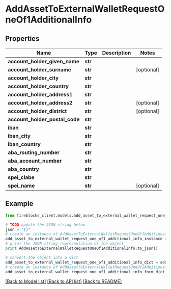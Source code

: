 # AddAssetToExternalWalletRequestOneOf1AdditionalInfo


## Properties
Name | Type | Description | Notes
------------ | ------------- | ------------- | -------------
**account_holder_given_name** | **str** |  | 
**account_holder_surname** | **str** |  | [optional] 
**account_holder_city** | **str** |  | 
**account_holder_country** | **str** |  | 
**account_holder_address1** | **str** |  | 
**account_holder_address2** | **str** |  | [optional] 
**account_holder_district** | **str** |  | [optional] 
**account_holder_postal_code** | **str** |  | 
**iban** | **str** |  | 
**iban_city** | **str** |  | 
**iban_country** | **str** |  | 
**aba_routing_number** | **str** |  | 
**aba_account_number** | **str** |  | 
**aba_country** | **str** |  | 
**spei_clabe** | **str** |  | 
**spei_name** | **str** |  | [optional] 

## Example

```python
from fireblocks_client.models.add_asset_to_external_wallet_request_one_of1_additional_info import AddAssetToExternalWalletRequestOneOf1AdditionalInfo

# TODO update the JSON string below
json = "{}"
# create an instance of AddAssetToExternalWalletRequestOneOf1AdditionalInfo from a JSON string
add_asset_to_external_wallet_request_one_of1_additional_info_instance = AddAssetToExternalWalletRequestOneOf1AdditionalInfo.from_json(json)
# print the JSON string representation of the object
print AddAssetToExternalWalletRequestOneOf1AdditionalInfo.to_json()

# convert the object into a dict
add_asset_to_external_wallet_request_one_of1_additional_info_dict = add_asset_to_external_wallet_request_one_of1_additional_info_instance.to_dict()
# create an instance of AddAssetToExternalWalletRequestOneOf1AdditionalInfo from a dict
add_asset_to_external_wallet_request_one_of1_additional_info_form_dict = add_asset_to_external_wallet_request_one_of1_additional_info.from_dict(add_asset_to_external_wallet_request_one_of1_additional_info_dict)
```
[[Back to Model list]](../README.md#documentation-for-models) [[Back to API list]](../README.md#documentation-for-api-endpoints) [[Back to README]](../README.md)


